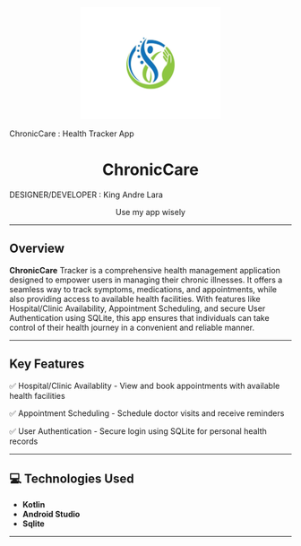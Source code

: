 
 <p style="text-align: center;">
   <img src="Documentation/health.jpg" alt="Logo" width="250">
 </p>
 
 ChronicCare : Health Tracker App
 <h1 style="text-align: center;">ChronicCare </h1>
 
 DESIGNER/DEVELOPER : King Andre Lara
 <p style="text-align: center;">
  Use my app wisely
 </p>

 <hr>
 
 ## **Overview**
 **ChronicCare** Tracker is a comprehensive health management application designed to empower users in managing their chronic illnesses. It offers a seamless way to track symptoms, medications, and appointments, while also providing access to available health facilities. With features like Hospital/Clinic Availability, Appointment Scheduling, and secure User Authentication using SQLite, this app ensures that individuals can take control of their health journey in a convenient and reliable manner.
 
 <hr>
 
 ## **Key Features**
✅ Hospital/Clinic Availablity - View and book appointments with available health facilities

✅ Appointment Scheduling - Schedule doctor visits and receive reminders

✅ User Authentication - Secure login using SQLite for personal health records


 
 <hr>
 
 ## 💻 **Technologies Used**
 - **Kotlin** 
 - **Android Studio** 
 - **Sqlite** 
 <hr>
 
